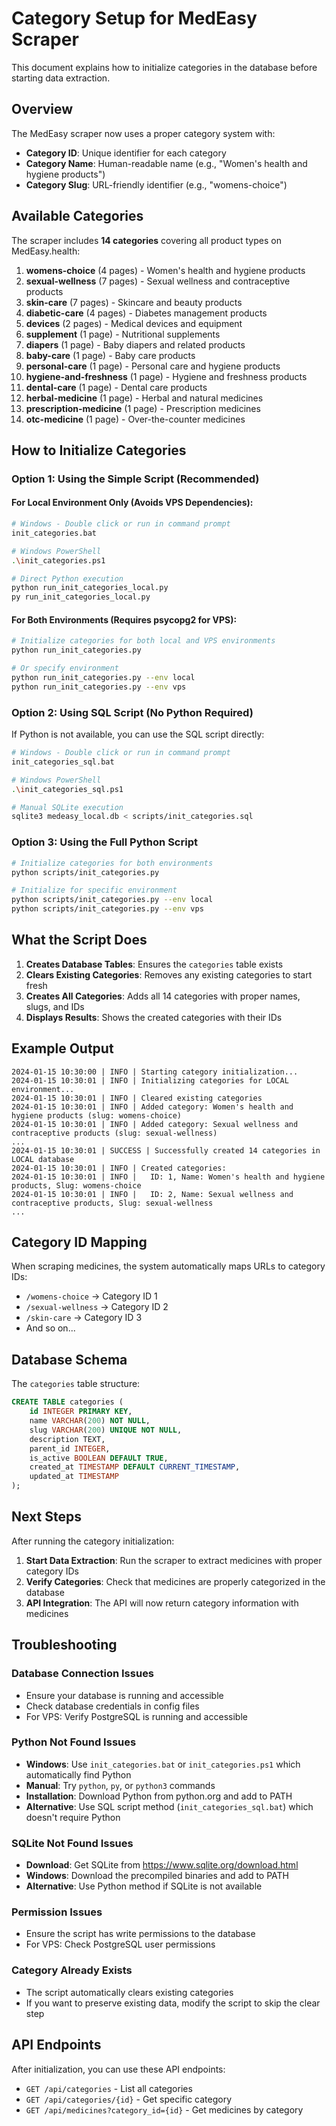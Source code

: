 # Category Setup for MedEasy Scraper

This document explains how to initialize categories in the database before starting data extraction.

## Overview

The MedEasy scraper now uses a proper category system with:
- **Category ID**: Unique identifier for each category
- **Category Name**: Human-readable name (e.g., "Women's health and hygiene products")
- **Category Slug**: URL-friendly identifier (e.g., "womens-choice")

## Available Categories

The scraper includes **14 categories** covering all product types on MedEasy.health:

1. **womens-choice** (4 pages) - Women's health and hygiene products
2. **sexual-wellness** (7 pages) - Sexual wellness and contraceptive products  
3. **skin-care** (7 pages) - Skincare and beauty products
4. **diabetic-care** (4 pages) - Diabetes management products
5. **devices** (2 pages) - Medical devices and equipment
6. **supplement** (1 page) - Nutritional supplements
7. **diapers** (1 page) - Baby diapers and related products
8. **baby-care** (1 page) - Baby care products
9. **personal-care** (1 page) - Personal care and hygiene products
10. **hygiene-and-freshness** (1 page) - Hygiene and freshness products
11. **dental-care** (1 page) - Dental care products
12. **herbal-medicine** (1 page) - Herbal and natural medicines
13. **prescription-medicine** (1 page) - Prescription medicines
14. **otc-medicine** (1 page) - Over-the-counter medicines

## How to Initialize Categories

### Option 1: Using the Simple Script (Recommended)

#### For Local Environment Only (Avoids VPS Dependencies):
```bash
# Windows - Double click or run in command prompt
init_categories.bat

# Windows PowerShell
.\init_categories.ps1

# Direct Python execution
python run_init_categories_local.py
py run_init_categories_local.py
```

#### For Both Environments (Requires psycopg2 for VPS):
```bash
# Initialize categories for both local and VPS environments
python run_init_categories.py

# Or specify environment
python run_init_categories.py --env local
python run_init_categories.py --env vps
```

### Option 2: Using SQL Script (No Python Required)

If Python is not available, you can use the SQL script directly:

```bash
# Windows - Double click or run in command prompt
init_categories_sql.bat

# Windows PowerShell
.\init_categories_sql.ps1

# Manual SQLite execution
sqlite3 medeasy_local.db < scripts/init_categories.sql
```

### Option 3: Using the Full Python Script

```bash
# Initialize categories for both environments
python scripts/init_categories.py

# Initialize for specific environment
python scripts/init_categories.py --env local
python scripts/init_categories.py --env vps
```

## What the Script Does

1. **Creates Database Tables**: Ensures the `categories` table exists
2. **Clears Existing Categories**: Removes any existing categories to start fresh
3. **Creates All Categories**: Adds all 14 categories with proper names, slugs, and IDs
4. **Displays Results**: Shows the created categories with their IDs

## Example Output

```
2024-01-15 10:30:00 | INFO | Starting category initialization...
2024-01-15 10:30:01 | INFO | Initializing categories for LOCAL environment...
2024-01-15 10:30:01 | INFO | Cleared existing categories
2024-01-15 10:30:01 | INFO | Added category: Women's health and hygiene products (slug: womens-choice)
2024-01-15 10:30:01 | INFO | Added category: Sexual wellness and contraceptive products (slug: sexual-wellness)
...
2024-01-15 10:30:01 | SUCCESS | Successfully created 14 categories in LOCAL database
2024-01-15 10:30:01 | INFO | Created categories:
2024-01-15 10:30:01 | INFO |   ID: 1, Name: Women's health and hygiene products, Slug: womens-choice
2024-01-15 10:30:01 | INFO |   ID: 2, Name: Sexual wellness and contraceptive products, Slug: sexual-wellness
...
```

## Category ID Mapping

When scraping medicines, the system automatically maps URLs to category IDs:

- `/womens-choice` → Category ID 1
- `/sexual-wellness` → Category ID 2
- `/skin-care` → Category ID 3
- And so on...

## Database Schema

The `categories` table structure:

```sql
CREATE TABLE categories (
    id INTEGER PRIMARY KEY,
    name VARCHAR(200) NOT NULL,
    slug VARCHAR(200) UNIQUE NOT NULL,
    description TEXT,
    parent_id INTEGER,
    is_active BOOLEAN DEFAULT TRUE,
    created_at TIMESTAMP DEFAULT CURRENT_TIMESTAMP,
    updated_at TIMESTAMP
);
```

## Next Steps

After running the category initialization:

1. **Start Data Extraction**: Run the scraper to extract medicines with proper category IDs
2. **Verify Categories**: Check that medicines are properly categorized in the database
3. **API Integration**: The API will now return category information with medicines

## Troubleshooting

### Database Connection Issues
- Ensure your database is running and accessible
- Check database credentials in config files
- For VPS: Verify PostgreSQL is running and accessible

### Python Not Found Issues
- **Windows**: Use `init_categories.bat` or `init_categories.ps1` which automatically find Python
- **Manual**: Try `python`, `py`, or `python3` commands
- **Installation**: Download Python from python.org and add to PATH
- **Alternative**: Use SQL script method (`init_categories_sql.bat`) which doesn't require Python

### SQLite Not Found Issues
- **Download**: Get SQLite from https://www.sqlite.org/download.html
- **Windows**: Download the precompiled binaries and add to PATH
- **Alternative**: Use Python method if SQLite is not available

### Permission Issues
- Ensure the script has write permissions to the database
- For VPS: Check PostgreSQL user permissions

### Category Already Exists
- The script automatically clears existing categories
- If you want to preserve existing data, modify the script to skip the clear step

## API Endpoints

After initialization, you can use these API endpoints:

- `GET /api/categories` - List all categories
- `GET /api/categories/{id}` - Get specific category
- `GET /api/medicines?category_id={id}` - Get medicines by category 